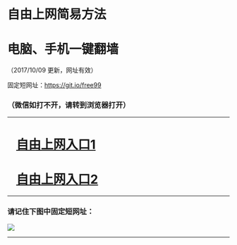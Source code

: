 ﻿# 自由上网简易方法

# 电脑、手机一键翻墙

（2017/10/09 更新，网址有效）

固定短网址：https://git.io/free99

### （微信如打不开，请转到浏览器打开）


***





# &nbsp;&nbsp; <a href="http://ft3102025974.fwq-tz-1001.info/fwqtz01.html?t=100900123611 " target="_blank">自由上网入口1</a>
# &nbsp;&nbsp; <a href="http://ft1835032705.fwq-tz-1002.info/fwqtz02.html?t=100900124589 " target="_blank">自由上网入口2</a>
***

### 请记住下图中固定短网址：

<img src="https://s3-us-west-2.amazonaws.com/fwq-1001/yjfq-20170905okok.png" /> 


***

